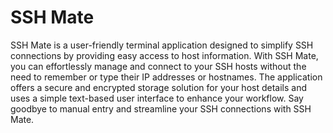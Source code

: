 # SSH Mate
SSH Mate is a user-friendly terminal application designed to simplify SSH connections by providing easy access to host information. With SSH Mate, you can effortlessly manage and connect to your SSH hosts without the need to remember or type their IP addresses or hostnames. The application offers a secure and encrypted storage solution for your host details and uses a simple text-based user interface to enhance your workflow. Say goodbye to manual entry and streamline your SSH connections with SSH Mate.
